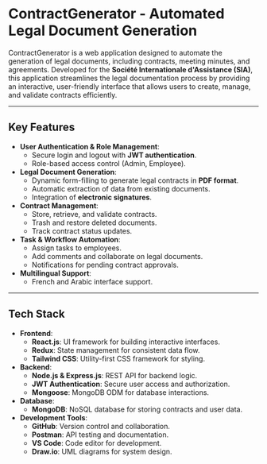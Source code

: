 ﻿# ContractGenerator - Automated Legal Document Generation

ContractGenerator is a web application designed to automate the generation of legal documents, including contracts, meeting minutes, and agreements. Developed for the **Société Internationale d'Assistance (SIA)**, this application streamlines the legal documentation process by providing an interactive, user-friendly interface that allows users to create, manage, and validate contracts efficiently.

---

## Key Features

- **User Authentication & Role Management**:
  - Secure login and logout with **JWT authentication**.
  - Role-based access control (Admin, Employee).
- **Legal Document Generation**:
  - Dynamic form-filling to generate legal contracts in **PDF format**.
  - Automatic extraction of data from existing documents.
  - Integration of **electronic signatures**.
- **Contract Management**:
  - Store, retrieve, and validate contracts.
  - Trash and restore deleted documents.
  - Track contract status updates.
- **Task & Workflow Automation**:
  - Assign tasks to employees.
  - Add comments and collaborate on legal documents.
  - Notifications for pending contract approvals.
- **Multilingual Support**:
  - French and Arabic interface support.

---

## Tech Stack

- **Frontend**:
  - **React.js**: UI framework for building interactive interfaces.
  - **Redux**: State management for consistent data flow.
  - **Tailwind CSS**: Utility-first CSS framework for styling.
- **Backend**:
  - **Node.js & Express.js**: REST API for backend logic.
  - **JWT Authentication**: Secure user access and authorization.
  - **Mongoose**: MongoDB ODM for database interactions.
- **Database**:
  - **MongoDB**: NoSQL database for storing contracts and user data.
- **Development Tools**:
  - **GitHub**: Version control and collaboration.
  - **Postman**: API testing and documentation.
  - **VS Code**: Code editor for development.
  - **Draw.io**: UML diagrams for system design.


